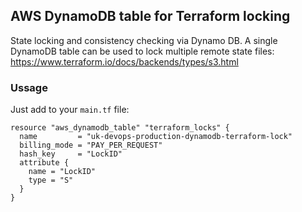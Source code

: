 ## AWS DynamoDB table for Terraform locking

State locking and consistency checking via Dynamo DB. A single DynamoDB table can be used to lock multiple remote state files:  
https://www.terraform.io/docs/backends/types/s3.html

### Ussage
Just add to your `main.tf` file:  
```
resource "aws_dynamodb_table" "terraform_locks" {
  name         = "uk-devops-production-dynamodb-terraform-lock"
  billing_mode = "PAY_PER_REQUEST"
  hash_key     = "LockID"
  attribute {
    name = "LockID"
    type = "S"
  }
}
```
